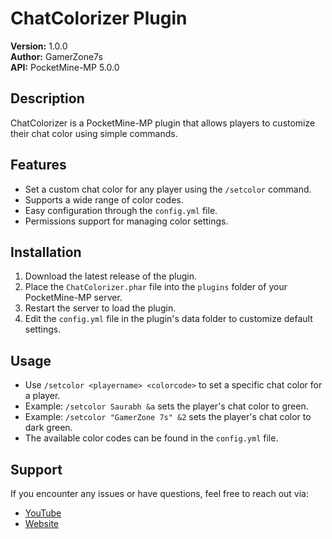 # ChatColorizer Plugin

**Version:** 1.0.0  
**Author:** GamerZone7s  
**API:** PocketMine-MP 5.0.0  

## Description
ChatColorizer is a PocketMine-MP plugin that allows players to customize their chat color using simple commands.

## Features
- Set a custom chat color for any player using the `/setcolor` command.
- Supports a wide range of color codes.
- Easy configuration through the `config.yml` file.
- Permissions support for managing color settings.

## Installation
1. Download the latest release of the plugin.
2. Place the `ChatColorizer.phar` file into the `plugins` folder of your PocketMine-MP server.
3. Restart the server to load the plugin.
4. Edit the `config.yml` file in the plugin's data folder to customize default settings.

## Usage
- Use `/setcolor <playername> <colorcode>` to set a specific chat color for a player.
- Example: `/setcolor Saurabh &a` sets the player's chat color to green.
- Example: `/setcolor "GamerZone 7s" &2` sets the player's  chat color to dark green.
- The available color codes can be found in the `config.yml` file.

## Support
If you encounter any issues or have questions, feel free to reach out via:
- [YouTube](https://www.youtube.com/c/GamerZone7s)
- [Website](https://indianzone7s.blogspot.com/)


